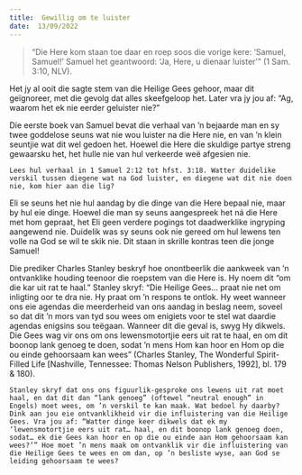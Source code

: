 ```yaml
---
title:  Gewillig om te luister
date:  13/09/2022
---
```


> <p></p>
> “Die Here kom staan toe daar en roep soos die vorige kere: ‘Samuel, Samuel!’ Samuel het geantwoord: ‘Ja, Here, u dienaar luister’” (1 Sam. 3:10, NLV).

Het jy al ooit die sagte stem van die Heilige Gees gehoor, maar dit geïgnoreer, met die gevolg dat alles skeefgeloop het. Later vra jy jou af: “Ag, waarom het ek nie eerder geluister nie?”

Die eerste boek van Samuel bevat die verhaal van ’n bejaarde man en sy twee goddelose seuns wat nie wou luister na die Here nie, en van ’n klein seuntjie wat dit wel gedoen het. Hoewel die Here die skuldige partye streng gewaarsku het, het hulle nie van hul verkeerde weë afgesien nie.

`Lees hul verhaal in 1 Samuel 2:12 tot hfst. 3:18. Watter duidelike verskil tussen diegene wat na God luister, en diegene wat dit nie doen nie, kom hier aan die lig?`

Eli se seuns het nie hul aandag by die dinge van die Here bepaal nie, maar by hul eie dinge. Hoewel die man sy seuns aangespreek het ná die Here met hom gepraat, het Eli geen verdere pogings tot daadwerklike ingryping aangewend nie. Duidelik was sy seuns ook nie gereed om hul lewens ten volle na God se wil te skik nie. Dit staan in skrille kontras teen die jonge Samuel!

Die prediker Charles Stanley beskryf hoe onontbeerlik die aankweek van ’n ontvanklike houding teenoor die roepstem van die Here is. Hy noem dit “om die kar uit rat te haal.” Stanley skryf: “Die Heilige Gees… praat nie net om inligting oor te dra nie. Hy praat om ’n respons te ontlok. Hy weet wanneer ons eie agendas die meerderheid van ons aandag in beslag neem, soveel so dat dit ’n mors van tyd sou wees om enigiets voor te stel wat daardie agendas enigsins sou teëgaan. Wanneer dít die geval is, swyg Hy dikwels. Die Gees wag vir ons om ons lewensmotortjie eers uit rat te haal, en om dit boonop lank genoeg te doen, sodat ’n mens Hom kan hoor en Hom op die ou einde gehoorsaam kan wees” (Charles Stanley, The Wonderful Spirit-Filled Life [Nashville, Tennessee: Thomas Nelson Publishers, 1992], bl. 179 & 180).

`Stanley skryf dat ons ons figuurlik-gesproke ons lewens uit rat moet haal, en dat dit dan “lank genoeg” (oftewel “neutral enough” in Engels) moet wees, om ’n verskil te kan maak. Wat bedoel hy daarby? Dink aan jou eie ontvanklikheid vir die influistering van die Heilige Gees. Vra jou af: “Watter dinge keer dikwels dat ek my ‘lewensmotortjie eers uit rat… haal, en dit boonop lank genoeg doen, sodat… ek die Gees kan hoor en op die ou einde aan Hom gehoorsaam kan wees?’” Hoe moet ’n mens maak om ontvanklik vir die influistering van die Heilige Gees te wees en om dan, op ’n besliste wyse, aan God se leiding gehoorsaam te wees?`